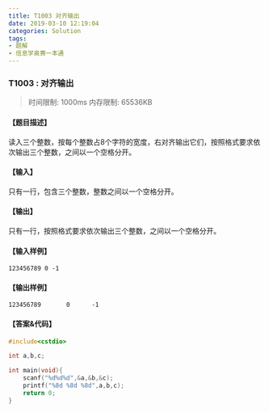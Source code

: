 ```yaml
---
title: T1003 对齐输出
date: 2019-03-10 12:19:04
categories: Solution
tags:
- 题解
- 信息学奥赛一本通
---
```


### T1003 : 对齐输出

> 时间限制: $1000 \text{ms}$ 内存限制: $65536 \text{KB}$

<!-- more -->

#### 【题目描述】

读入三个整数，按每个整数占$8$个字符的宽度，右对齐输出它们，按照格式要求依次输出三个整数，之间以一个空格分开。

#### 【输入】

只有一行，包含三个整数，整数之间以一个空格分开。

#### 【输出】

只有一行，按照格式要求依次输出三个整数，之间以一个空格分开。

#### 【输入样例】

```
123456789 0 -1
```

#### 【输出样例】

```
123456789       0      -1
```

#### 【答案&代码】

```cpp
#include<cstdio>

int a,b,c;

int main(void){
	scanf("%d%d%d",&a,&b,&c);
	printf("%8d %8d %8d",a,b,c);
	return 0;
}
```
